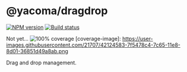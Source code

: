 # @yacoma/dragdrop

[![NPM version][npm-image]][npm-url]
[![Build status][travis-image]][travis-url]

[npm-image]: https://img.shields.io/npm/v/@yacoma/dragdrop.svg?style=flat
[npm-url]: https://npmjs.org/package/@yacoma/dragdrop
[travis-image]: https://img.shields.io/travis/yacoma/yacoma-js.svg?style=flat
[travis-url]: https://travis-ci.org/yacoma/yacoma-js

Not yet... ![100% coverage](coverage-image)
[coverage-image]: https://user-images.githubusercontent.com/21707/42124583-7f5478c4-7c65-11e8-8d01-36851d49a8ab.png

Drag and drop management.
